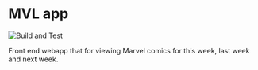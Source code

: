 # MVL app

![Build and Test](https://github.com/jamesmcewan/mvl/workflows/Build%20and%20Test/badge.svg)

Front end webapp that for viewing Marvel comics for this week, last week and next week.
